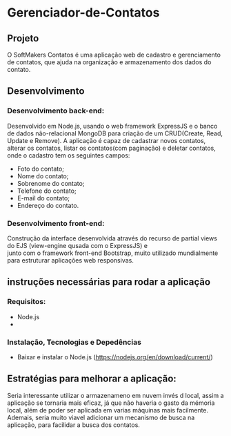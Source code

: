 # Gerenciador-de-Contatos

## Projeto

O SoftMakers Contatos é uma aplicação web de cadastro e gerenciamento de contatos, que ajuda na organização e armazenamento dos dados do contato.

## Desenvolvimento

### Desenvolvimento back-end:
   Desenvolvido em Node.js, usando o web framework ExpressJS e o banco de dados não-relacional MongoDB para criação de um CRUD(Create, Read, Update e Remove). 
   A aplicação é capaz de cadastrar novos contatos, alterar os contatos, listar os contatos(com paginação) e deletar contatos, onde o cadastro tem os seguintes campos:
   - Foto do contato;
   - Nome do contato;
   - Sobrenome do contato;
   - Telefone do contato;
   - E-mail do contato;
   - Endereço do contato.
   
### Desenvolvimento front-end:
  Construção da interface desenvolvida através do recurso de partial views do EJS (view-engine qusada com o ExpressJS) e  
  junto com o framework front-end Bootstrap, muito utilizado mundialmente para estruturar aplicações web responsivas.
  
## instruções necessárias para rodar a aplicação

### Requisitos:
  - Node.js
  - 
  
### Instalação, Tecnologias e Depedências
 - Baixar e instalar o Node.js (https://nodejs.org/en/download/current/)
 
 
  
## Estratégias para melhorar a aplicação:
  Seria interessante utilizar o armazenameno em nuvem invés d local, assim a aplicação se tornaria mais eficaz, já que não haveria o gasto da mémoria local, além de poder ser 
  aplicada em varias máquinas mais facilmente.
  Ademais, seria muito viavel adicionar um mecanismo de busca na aplicação, para facilidar a busca dos contatos.
  
  
  
